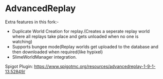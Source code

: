 # AdvancedReplay

Extra features in this fork:-
- Duplicate World Creation for replay.(Creates a seperate replay world where all replays take place and gets unloaded when no one is watching)
- Supports bungee mode(Replay worlds get uploaded to the database and then downloaded when required(like hypixel)
- SlimeWorldManager integration.

Spigot Plugin: https://www.spigotmc.org/resources/advancedreplay-1-9-1-13.52849/
